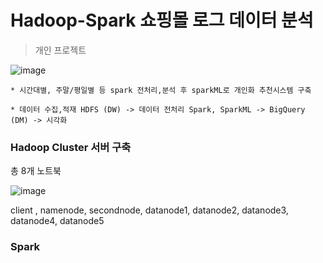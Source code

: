# Hadoop-Spark 쇼핑몰 로그 데이터 분석

> 개인 프로젝트

![image](https://github.com/OhJune/Hadoop-Spark/assets/124857930/bf2d60bd-a6cc-41b4-9294-54d8365f98a6)


    * 시간대별, 주말/평일별 등 spark 전처리,분석 후 sparkML로 개인화 추천시스템 구축

    * 데이터 수집,적재 HDFS (DW) -> 데이터 전처리 Spark, SparkML -> BigQuery (DM) -> 시각화 

### Hadoop Cluster 서버 구축 

총 8개 노트북 

![image](https://github.com/OhJune/Hadoop-Spark/assets/124857930/b45441a2-e515-4529-80bb-1cb5cb61a762)


client , namenode, secondnode, datanode1, datanode2, datanode3, datanode4, datanode5

### Spark 


